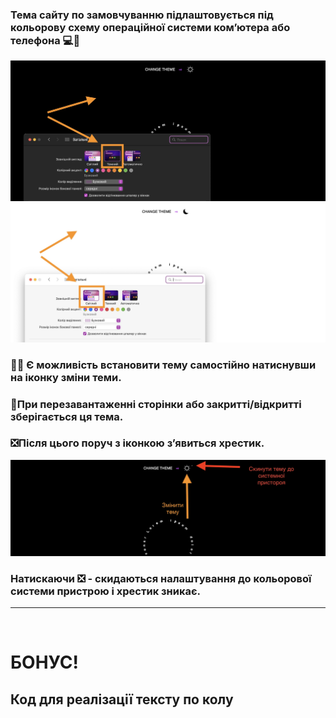 <h3>Тема сайту по замовчуванню підлаштовується під кольорову схему операційної
системи комʼютера або телефона 💻📱
</h3>

![alt text](./readme/Pasted%20Graphic.jpg)
![alt text](./readme/Pasted%20Graphic%201.jpg)

<h3>🌙🌞 Є можливість встановити тему самостійно натиснувши на іконку зміни теми.</h3>

<h3>🔄При перезавантаженні сторінки або закритті/відкритті зберігається ця тема.</h3>
<h3>❎Після цього поруч з іконкою з’явиться хрестик.</h3>

![alt text](./readme/Pasted%20Graphic%202.jpg)

<h3>Натискаючи ❎ - скидаються налаштування до кольорової системи пристрою і хрестик
зникає. </h3>

<hr>
</br> <h1>БОНУС!</h1>

<h2>Код для реалізації тексту по колу</h2>
